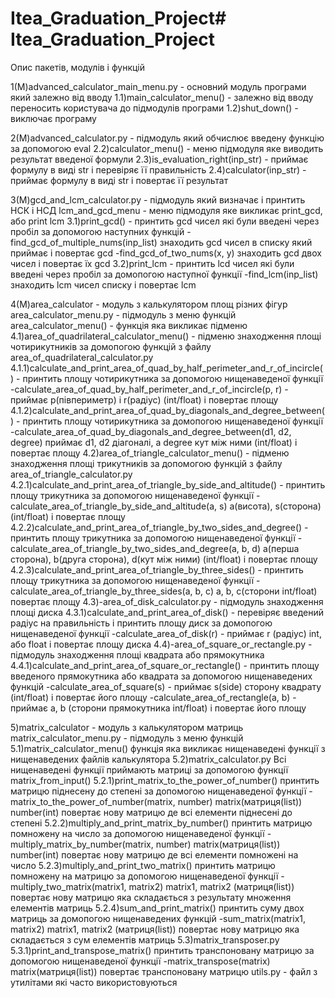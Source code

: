 # Itea_Graduation_Project# Itea_Graduation_Project
Опис пакетів, модулів і функцій

1(M)advanced_calculator_main_menu.py - основний модуль програми який залежно від вводу
1.1)main_calculator_menu() - залежно від вводу переносить користувача до підмодулів програми
1.2)shut_down() - виключає програму

2(M)advanced_calculator.py - підмодуль який обчислює введену функцію за допомогою eval
2.2)calculator_menu() - меню підмодуля яке виводить результат введеної формули
2.3)is_evaluation_right(inp_str) - приймає формулу в виді str і перевіряє її правильність
2.4)calculator(inp_str) - приймає формулу в виді str і повертає її результат

3(M)gcd_and_lcm_calculator.py - підмодуль який визначає і принтить НСК і НСД
lcm_and_gcd_menu - меню підмодуля яке викликає print_gcd, або print lcm
3.1)print_gcd() - принтить gcd чисел які були введені через пробіл за допомогою наступних функцій
	-find_gcd_of_multiple_nums(inp_list) знаходить gcd чисел в списку який приймає і повертає gcd
	-find_gcd_of_two_nums(x, y) знаходить gcd двох чисел і повертає їх gcd
3.2)print_lcm - принтить lcd чисел які були введені через пробіл за домопогою наступної функції
	-find_lcm(inp_list) знаходить lcm чисел списку і повертає lcm

4(M)area_calculator - модуль з калькулятором площ різних фігур
area_calculator_menu.py - підмодуль з меню функцій
area_calculator_menu() - функція яка викликає підменю
4.1)area_of_quadrilateral_calculator_menu() - підменю знаходження площі чотирикутників за домопогою функцій з файлу area_of_quadrilateral_calculator.py
4.1.1)calculate_and_print_area_of_quad_by_half_perimeter_and_r_of_incircle() - принтить площу чотирикутника за допомогою нищенаведеної функції
	-calculate_area_of_quad_by_half_perimeter_and_r_of_incircle(p, r) - приймає p(півпериметр) і r(радіус) (int/float) і повертає площу
4.1.2)calculate_and_print_area_of_quad_by_diagonals_and_degree_between() - принтить площу чотирикутника за домопогою нищенаведеної функції
	-calculate_area_of_quad_by_diagonals_and_degree_between(d1, d2, degree) приймає d1, d2 діагоналі, а degree кут між ними (int/float) і повертає площу 
4.2)area_of_triangle_calculator_menu() - підменю знаходження площі трикутників за допомогою функцій з файлу area_of_triangle_calculator.py
4.2.1)calculate_and_print_area_of_triangle_by_side_and_altitude() - принтить площу трикутника за допомогою нищенаведеної функції
	 -calculate_area_of_triangle_by_side_and_altitude(a, s) a(висота), s(сторона) (int/float) і повертає площу
4.2.2)calculate_and_print_area_of_triangle_by_two_sides_and_degree() - принтить площу трикутника за допомогою нищенаведеної функції
	 -calculate_area_of_triangle_by_two_sides_and_degree(a, b, d) a(перша сторона), b(друга сторона), d(кут між ними) (int/float) і повертає площу
4.2.3)calculate_and_print_area_of_triangle_by_three_sides() - принтить площу трикутника за допомогою нищенаведеної функції
	 -calculate_area_of_triangle_by_three_sides(a, b, c) a, b, c(сторони int/float) повертає площу
4.3)-area_of_disk_calculator.py - підмодуль знаходження площі диска
4.3.1)calculate_and_print_area_of_disk() - перевіряє введений радіус на правильність і принтить площу диск за домопогою нищенаведеної функції
	-calculate_area_of_disk(r) - приймає r (радіус) int, або float і повертає площу диска
4.4)-area_of_square_or_rectangle.py - підмодуль знаходження площі квадрата або прямокутника
4.4.1)calculate_and_print_area_of_square_or_rectangle() - принтить площу введеного прямокутника або квадрата за допомогою нищенаведених функцій
	-calculate_area_of_square(s) - приймає s(side) сторону квадрату (int/float) і повертає його площу
	-calculate_area_of_rectangle(a, b) - приймає a, b (сторони прямокутника int/float) і повертає його площу

5)matrix_calculator - модуль з калькулятором матриць
matrix_calculator_menu.py - підмодуль з меню функцій
5.1)matrix_calculator_menu() функція яка викликає нищенаведені функції з нищенаведених файлів калькулятора
5.2)matrix_calculator.py
Всі нищенаведені функції приймають матриці за допомогою функції matrix_from_input()
5.2.1)print_matrix_to_the_power_of_number() принтить матрицю піднесену до степені за допомогою нищенаведеної функції
	-matrix_to_the_power_of_number(matrix, number) matrix(матриця(list)) number(int) повертає нову матрицю де всі елементи піднесені до степені
5.2.2)multiply_and_print_matrix_by_number() принтить матрицю помножену на число за допомогою нищенаведеної функції
	-multiply_matrix_by_number(matrix, number) matrix(матриця(list)) number(int) повертає нову матрицю де всі елементи помножені на число
5.2.3)multiply_and_print_two_matrix() принтить матрицю помножену на матрицю за допомогою нищенаведеної функції
	-multiply_two_matrix(matrix1, matrix2) matrix1, matrix2 (матриця(list)) повертає нову матрицю яка складається з результату множення елементів матриць
5.2.4)sum_and_print_matrix() принтить суму двох матриць за домопогою нищенаведених функцій 
	-sum_matrix(matrix1, matrix2) matrix1, matrix2 (матриця(list)) повертає нову матрицю яка складається з сум елементів матриць
5.3)matrix_transposer.py
5.3.1)print_and_transpose_matrix() принтить транспоновану матрицю за допомогою нищенаведеної функції
	-matrix_transpose(matrix) matrix(матриця(list)) повертає транспоновану матрицю
utils.py - файл з утилітами які часто використовуються
